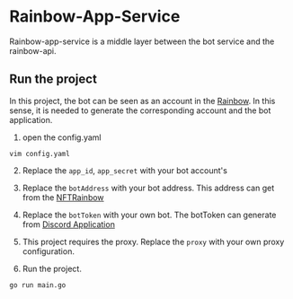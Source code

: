 # Rainbow-App-Service
Rainbow-app-service is a middle layer between the bot service and the rainbow-api.   

## Run the project
In this project, the bot can be seen as an account in the [Rainbow](https://nftrainbow.cn/). 
In this sense, it is needed to generate the corresponding account and the bot application. 


1. open the config.yaml
````
vim config.yaml
````

2. Replace the `app_id`, `app_secret` with your bot account's
   
3. Replace the `botAddress` with your bot address. This address can get from the [NFTRainbow](https://console.nftrainbow.cn/)

4. Replace the `botToken` with your own bot. The botToken can generate from [Discord Application](https://discord.com/developers/applications/)

5. This project requires the proxy. Replace the `proxy` with your own proxy configuration.

6. Run the project.
````
go run main.go
````